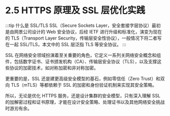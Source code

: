 # 2.5 HTTPS 原理及 SSL 层优化实践

:::tip 什么是 SSL/TLS
SSL（Secure Sockets Layer，安全套接字层协议）最初是由网景公司设计的 Web 安全协议，后经 IETF 进行升级和标准化，演变为现在的 TLS（Transport Layer Security，传输层安全性协议），一般情况下将二者写在一起 SSL/TLS，本文中的 SSL 层泛指 TLS 等安全协议。
:::

SSL 在网络安全领域扮演着至关重要的角色，它定义一系列关网络安全概念和组件，包括数字证书、证书颁发机构（CA）、传输层安全协议（TLS），以及支撑这些协议的加密技术，如对称加密和非对称加密。

更重要的是，SSL 还是建更高级安全模型的基石，例如零信任（Zero Trust）和双向 TLS（mTLS）等都依赖于 SSL 的加密和身份验证机制来实现其安全策略。

所以，无论是优化 HTTPS 服务，还是设计集群的安全模型，只有深入理解 SSL 的加解密过程和证书原理，才能在设计安全策略、处理证书以及其他网络安全挑战时游刃有余。




